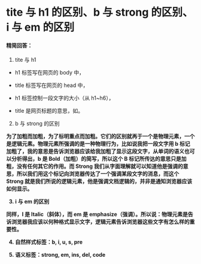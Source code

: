 # tite 与 h1 的区别、b 与 strong 的区别、i 与 em 的区别

#### 精简回答：

1. tite 与 h1

- h1 标签写在网页的 body 中，

- title 标签写在网页的 head 中，

- h1 标签控制一段文字的大小（从 h1~h6），

- title 是网页标题的意思，如<title>这是网页标题</title>。

2. b 与 strong 的区别

<b>为了加粗而加粗，<strong>为了标明重点而加粗。它们的区别就再于一个是物理元素，一个是逻辑元素。物理元素所强调的是一种物理行为，比如说我把一段文字用 b 标记加粗了，我的意思是告诉浏览器应该给我加粗了显示这段文字，从单词的语义也可以分析得出，b 是 Bold（加粗）的简写，所以这个 B 标记所传达的意思只是加粗，没有任何其它的作用。而 Strong 我们从字面理解就可以知道他是强调的意思，所以我们用这个标记向浏览器传达了一个强调某段文字的消息，而这个 Strong 就是我们所说的逻辑元素，他是强调文档逻辑的，并非是通知浏览器应该如何显示。

3. i 与 em 的区别

同样，I 是 Italic（斜体），而 em 是 emphasize（强调）。所以说：物理元素是告诉浏览器我应该以何种格式显示文字，逻辑元素告诉浏览器这些文字有怎么样的重要性。

4. 自然样式标签：b, i, u, s, pre

5. 语义标签：strong, em, ins, del, code
